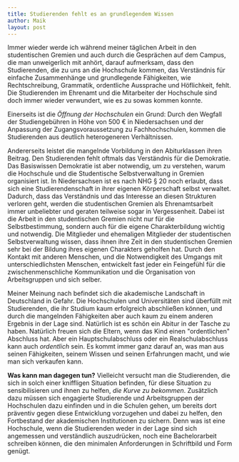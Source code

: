 ```yaml
---
title: Studierenden fehlt es an grundlegendem Wissen
author: Maik
layout: post
---
```


Immer wieder werde ich während meiner täglichen Arbeit in den studentischen Gremien und auch durch die Gesprächen auf dem Campus, die man unweigerlich mit anhört, darauf aufmerksam, dass den Studierenden, die zu uns an die Hochschule kommen, das Verständnis für einfache Zusammenhänge und grundlegende Fähigkeiten, wie Rechtschreibung, Grammatik, ordentliche Aussprache und Höflichkeit, fehlt. Die Studierenden im Ehrenamt und die Mitarbeiter der Hochschule sind doch immer wieder verwundert, wie es zu sowas kommen konnte. 

Einerseits ist die *Öffnung der Hochschulen* ein Grund: Durch den Wegfall der Studiengebühren in Höhe von 500 € in Niedersachsen und der Anpassung der Zugangsvoraussetzung zu Fachhochschulen, kommen die Studierenden aus deutlich heterogeneren Verhältnissen. 

Andererseits leistet die mangelnde Vorbildung in den Abiturklassen ihren Beitrag. Den Studierenden fehlt oftmals das Verständnis für die Demokratie. Das Basiswissen Demokratie ist aber notwendig, um zu verstehen, warum die Hochschule und die Studentische Selbstverwaltung in Gremien organisiert ist. In Niedersachsen ist es nach NHG § 20 noch erlaubt, dass sich eine Studierendenschaft in ihrer eigenen Körperschaft selbst verwaltet. Dadurch, dass das Verständnis und das Interesse an diesen Strukturen verloren geht, werden die studentischen Gremien als Ehrenamtsarbeit immer unbeliebter und geraten teilweise sogar in Vergessenheit. Dabei ist die Arbeit in den studentischen Gremien nicht nur für die Selbstbestimmung, sondern auch für die eigene Charakterbildung wichtig und notwendig. Die Mitglieder und ehemaligen Mitglieder der studentischen Selbstverwaltung wissen, dass ihnen ihre Zeit in den studentischen Gremien sehr bei der Bildung ihres eigenen Charakters geholfen hat. Durch den Kontakt mit anderen Menschen, und die Notwendigkeit des Umgangs mit unterschiedlichsten Menschen, entwickelt fast jeder ein Feingefühl für die zwischenmenschliche Kommunikation und die Organisation von Arbeitsgruppen und sich selber.

Meiner Meinung nach befindet sich die akademische Landschaft in Deutschland in Gefahr. Die Hochschulen und Universitäten sind überfüllt mit Studierenden, die ihr Studium kaum erfolgreich abschließen können, und durch die mangelnden Fähigkeiten aber auch kaum zu einem anderen Ergebnis in der Lage sind. Natürlich ist es schön ein Abitur in der Tasche zu haben. Natürlich freuen sich die Eltern, wenn das Kind einen "ordentlichen" Abschluss hat. Aber ein Hauptschulabschluss oder ein Realschulabschluss kann auch *ordentlich* sein. Es kommt immer ganz darauf an, was man aus seinen Fähigkeiten, seinem Wissen und seinen Erfahrungen macht, und wie man sich verkaufen kann.

**Was kann man dagegen tun?** Vielleicht versucht man die Studierenden, die sich in solch einer kniffligen Situation befinden, für diese Situation zu sensibilisieren und ihnen zu helfen, *die Kurve zu bekommen*. Zusätzlich dazu müssen sich engagierte Studierende und Arbeitsgruppen der Hochschulen dazu einfinden und in die Schulen gehen, um bereits dort präventiv gegen diese Entwicklung vorzugehen und dabei zu helfen, den Fortbestand der akademischen Institutionen zu sichern. Denn was ist eine Hochschule, wenn die Studierenden weder in der Lage sind sich angemessen und verständlich auszudrücken, noch eine Bachelorarbeit schreiben können, die den minimalen Anforderungen in Schriftbild und Form genügt.